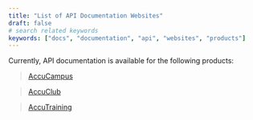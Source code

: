 ```yaml
---
title: "List of API Documentation Websites"
draft: false
# search related keywords
keywords: ["docs", "documentation", "api", "websites", "products"]
---
```


Currently, API documentation is available for the following products:

>[AccuCampus](/accucampus)

>[AccuClub](/accuclub)

>[AccuTraining](/accutraining)